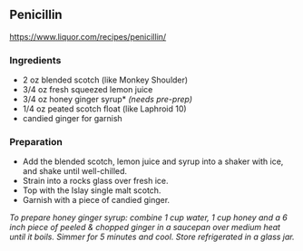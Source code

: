 ## Penicillin
<https://www.liquor.com/recipes/penicillin/>

### Ingredients
- 2 oz blended scotch (like Monkey Shoulder)
- 3/4 oz fresh squeezed lemon juice
- 3/4 oz honey ginger syrup* *(needs pre-prep)*
- 1/4 oz peated scotch float (like Laphroid 10)
- candied ginger for garnish

### Preparation
- Add the blended scotch, lemon juice and syrup into a shaker with ice, and shake until well-chilled.
- Strain into a rocks glass over fresh ice.
- Top with the Islay single malt scotch.
- Garnish with a piece of candied ginger.

*To prepare honey ginger syrup: combine 1 cup water, 1 cup honey and a 6 inch piece of peeled & chopped ginger in a saucepan over medium heat until it boils. Simmer for 5 minutes and cool. Store refrigerated in a glass jar.* 

